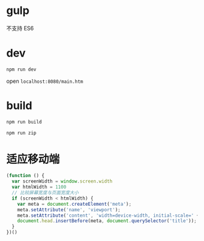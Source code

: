 # gulp

不支持 ES6

# dev

``` bash
npm run dev
```

open `localhost:8080/main.htm`

# build

``` bash
npm run build

npm run zip
```

# 适应移动端

``` js
(function () {
  var screenWidth = window.screen.width
  var htmlWidth = 1100
  // 比较屏幕宽度与页面宽度大小
  if (screenWidth < htmlWidth) {
    var meta = document.createElement('meta');
    meta.setAttribute('name', 'viewport');
    meta.setAttribute('content', 'width=device-width, initial-scale=' + (screenWidth / htmlWidth) + ', user-scalable=no, viewport-fit=cover');
    document.head.insertBefore(meta, document.querySelector('title'));
  }
})()
```
